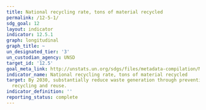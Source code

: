 ```yaml
---
title: National recycling rate, tons of material recycled
permalink: /12-5-1/
sdg_goal: 12
layout: indicator
indicator: 12.5.1
graph: longitudinal
graph_title: ~
un_designated_tier: '3'
un_custodian_agency: UNSD
target_id: '12.5'
goal_meta_link: http://unstats.un.org/sdgs/files/metadata-compilation/Metadata-Goal-12.pdf
indicator_name: National recycling rate, tons of material recycled
target: By 2030, substantially reduce waste generation through prevention, reduction,
  recycling and reuse.
indicator_definition: ''
reporting_status: complete
---
```

